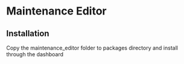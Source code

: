 Maintenance Editor
==================

Installation
------------

Copy the maintenance_editor folder to packages directory and install through the dashboard
